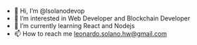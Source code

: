 - 👋 Hi, I’m @lsolanodevop
- 👀 I’m interested in Web Developer and Blockchain Developer
- 🌱 I’m currently learning React and Nodejs
- 📫 How to reach me leonardo.solano.hw@gmail.com

<!---
lsolanodevop/lsolanodevop is a ✨ special ✨ repository because its `README.md` (this file) appears on your GitHub profile.
You can click the Preview link to take a look at your changes.
--->
